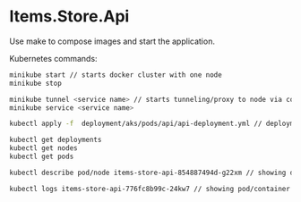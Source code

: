 # Items.Store.Api
Use make to compose images and start the application.

Kubernetes commands:

```bash 
minikube start // starts docker cluster with one node
minikube stop 

minikube tunnel <service name> // starts tunneling/proxy to node via configured ip and protocol
minikube service <service name>

kubectl apply -f  deployment/aks/pods/api/api-deployment.yml // deployments

kubectl get deployments
kubectl get nodes
kubectl get pods

kubectl describe pod/node items-store-api-854887494d-g22xm // showing details about pod/node like ip, names, docker ...

kubectl logs items-store-api-776fc8b99c-24kw7 // showing pod/container logs
``` 